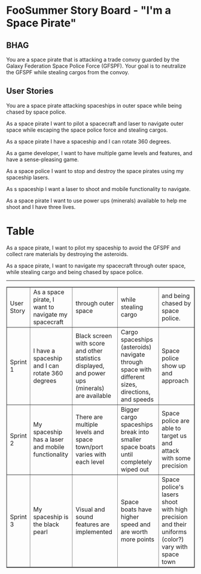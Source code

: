 FooSummer Story Board - "I'm a Space Pirate"
=================================================================

BHAG
-----------------------------------------------------------------
You are a space pirate that is attacking a trade convoy guarded by the Galaxy Federation Space Police Force (GFSPF). Your goal is to neutralize the GFSPF while stealing cargos from the convoy.


User Stories
-----------------------------------------------------------------
You are a space pirate attacking spaceships in outer space while being chased by space police.

As a space pirate I want to pilot a spacecraft and laser to navigate outer space while escaping the space police force and stealing cargos.

As a space pirate I have a spaceship and I can rotate 360 degrees.

As a game developer, I want to have multiple game levels and features, and have a sense-pleasing game.

As a space police I want to stop and destroy the space pirates using my spaceship lasers.

As s spaceship I want a laser to shoot and mobile functionality to navigate.

As a space pirate I want to use power ups (minerals) available to help me shoot and I have three lives.


Table
=================================================================
As a space pirate, I want to pilot my spaceship to avoid the GFSPF and collect rare materials by destroying the asteroids.

As a space pirate, I want to navigate my spacecraft through outer space, while stealing cargo and being chased by space police.

<hr></hr>
<table width="75%" border="1">
  <tr>
    <td> User Story</td>
    <td> As a space pirate, I want to navigate my spacecraft </td>
    <td> through outer space  </td>
    <td> while stealing cargo </td>
    <td> and being chased by space police. </td>
  </tr>

  <tr>
    <td> Sprint 1 </td>
    <td> I have a spaceship and I can rotate 360 degrees </td>
    <td> Black screen with score and other statistics displayed, and power ups (minerals) are available </td>
    <td> Cargo spaceships (asteroids) navigate through space with different sizes, directions, and speeds </td>
    <td> Space police show up and approach </td>
  </tr>

  <tr>
    <td> Sprint 2 </td>
    <td> My spaceship has a laser and mobile functionality </td>
    <td> There are multiple levels and space town/port varies with each level </td>
    <td> Bigger cargo spaceships break into smaller space boats until completely wiped out </td>
    <td> Space police are able to target us and attack with some precision </td>
  </tr>

  <tr> 
    <td> Sprint 3 </td>
    <td> My spaceship is the black pearl </td>
    <td> Visual and sound features are implemented </td>
    <td> Space boats have higher speed and are worth more points </td>
    <td> Space police's lasers shoot with high precision and their uniforms (color?) vary with space town </td>
  </tr>
</table>
